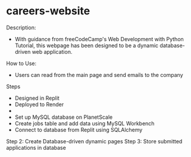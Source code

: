# careers-website

Description:
 - With guidance from freeCodeCamp's Web Development with Python Tutorial, this webpage has been designed to be a dynamic database-driven web application.

How to Use:
 - Users can read from the main page and send emails to the company

Steps
 - Designed in Replit
 - Deployed to Render
 - 
 - Set up MySQL database on PlanetScale
 - Create jobs table and add data using MySQL Workbench
 - Connect to database from Replit using SQLAlchemy

 Step 2: Create Database-driven dynamic pages
 Step 3: Store submitted applications in database
